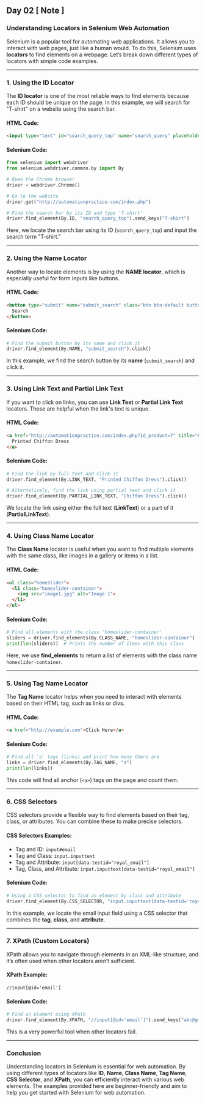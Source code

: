 ## Day 02 [ Note ]

### Understanding Locators in Selenium Web Automation

Selenium is a popular tool for automating web applications. It allows you to interact with web pages, just like a human would. To do this, Selenium uses **locators** to find elements on a webpage. Let’s break down different types of locators with simple code examples.

---

### 1. **Using the ID Locator**

The **ID locator** is one of the most reliable ways to find elements because each ID should be unique on the page. In this example, we will search for "T-shirt" on a website using the search bar.

#### HTML Code:
```html
<input type="text" id="search_query_top" name="search_query" placeholder="Search">
```

#### Selenium Code:
```python
from selenium import webdriver
from selenium.webdriver.common.by import By

# Open the Chrome browser
driver = webdriver.Chrome()

# Go to the website
driver.get("http://automationpractice.com/index.php")

# Find the search bar by its ID and type 'T-shirt'
driver.find_element(By.ID, "search_query_top").send_keys("T-shirt")
```

Here, we locate the search bar using its ID (`search_query_top`) and input the search term "T-shirt."

---

### 2. **Using the Name Locator**

Another way to locate elements is by using the **NAME locator**, which is especially useful for form inputs like buttons.

#### HTML Code:
```html
<button type="submit" name="submit_search" class="btn btn-default button-search">
  Search
</button>
```

#### Selenium Code:
```python
# Find the submit button by its name and click it
driver.find_element(By.NAME, "submit_search").click()
```

In this example, we find the search button by its **name** (`submit_search`) and click it.

---

### 3. **Using Link Text and Partial Link Text**

If you want to click on links, you can use **Link Text** or **Partial Link Text** locators. These are helpful when the link's text is unique.

#### HTML Code:
```html
<a href="http://automationpractice.com/index.php?id_product=7" title="Printed Chiffon Dress">
  Printed Chiffon Dress
</a>
```

#### Selenium Code:
```python
# Find the link by full text and click it
driver.find_element(By.LINK_TEXT, "Printed Chiffon Dress").click()

# Alternatively, find the link using partial text and click it
driver.find_element(By.PARTIAL_LINK_TEXT, "Chiffon Dress").click()
```

We locate the link using either the full text (**LinkText**) or a part of it (**PartialLinkText**).

---

### 4. **Using Class Name Locator**

The **Class Name** locator is useful when you want to find multiple elements with the same class, like images in a gallery or items in a list.

#### HTML Code:
```html
<ul class="homeslider">
  <li class="homeslider-container">
    <img src="image1.jpg" alt="Image 1">
  </li>
</ul>
```

#### Selenium Code:
```python
# Find all elements with the class 'homeslider-container'
sliders = driver.find_elements(By.CLASS_NAME, "homeslider-container")
print(len(sliders))  # Prints the number of items with this class
```

Here, we use **find_elements** to return a list of elements with the class name `homeslider-container`.

---

### 5. **Using Tag Name Locator**

The **Tag Name** locator helps when you need to interact with elements based on their HTML tag, such as links or divs.

#### HTML Code:
```html
<a href="http://example.com">Click Here</a>
```

#### Selenium Code:
```python
# Find all 'a' tags (links) and print how many there are
links = driver.find_elements(By.TAG_NAME, "a")
print(len(links))
```

This code will find all anchor (`<a>`) tags on the page and count them.

---

### 6. **CSS Selectors**

CSS selectors provide a flexible way to find elements based on their tag, class, or attributes. You can combine these to make precise selectors.

#### CSS Selectors Examples:
- Tag and ID: `input#email`
- Tag and Class: `input.inputtext`
- Tag and Attribute: `input[data-testid="royal_email"]`
- Tag, Class, and Attribute: `input.inputtext[data-testid="royal_email"]`

#### Selenium Code:
```python
# Using a CSS selector to find an element by class and attribute
driver.find_element(By.CSS_SELECTOR, "input.inputtext[data-testid='royal_email']").send_keys("abc@gmail.com")
```

In this example, we locate the email input field using a CSS selector that combines the **tag**, **class**, and **attribute**.

---

### 7. **XPath (Custom Locators)**

XPath allows you to navigate through elements in an XML-like structure, and it’s often used when other locators aren’t sufficient.

#### XPath Example:
```xpath
//input[@id='email']
```

#### Selenium Code:
```python
# Find an element using XPath
driver.find_element(By.XPATH, "//input[@id='email']").send_keys("abc@gmail.com")
```

This is a very powerful tool when other locators fail.

---

### Conclusion

Understanding locators in Selenium is essential for web automation. By using different types of locators like **ID**, **Name**, **Class Name**, **Tag Name**, **CSS Selector**, and **XPath**, you can efficiently interact with various web elements. The examples provided here are beginner-friendly and aim to help you get started with Selenium for web automation.
